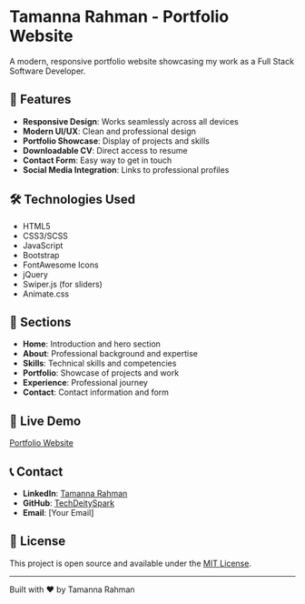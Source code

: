 # Tamanna Rahman - Portfolio Website

A modern, responsive portfolio website showcasing my work as a Full Stack Software Developer.

## 🚀 Features

- **Responsive Design**: Works seamlessly across all devices
- **Modern UI/UX**: Clean and professional design
- **Portfolio Showcase**: Display of projects and skills
- **Downloadable CV**: Direct access to resume
- **Contact Form**: Easy way to get in touch
- **Social Media Integration**: Links to professional profiles

## 🛠️ Technologies Used

- HTML5
- CSS3/SCSS
- JavaScript
- Bootstrap
- FontAwesome Icons
- jQuery
- Swiper.js (for sliders)
- Animate.css

## 📱 Sections

- **Home**: Introduction and hero section
- **About**: Professional background and expertise
- **Skills**: Technical skills and competencies
- **Portfolio**: Showcase of projects and work
- **Experience**: Professional journey
- **Contact**: Contact information and form

## 🔗 Live Demo

[Portfolio Website](https://your-username.github.io/portfolio)

## 📞 Contact

- **LinkedIn**: [Tamanna Rahman](https://www.linkedin.com/in/tamanna-rahman-diu/)
- **GitHub**: [TechDeitySpark](https://github.com/TechDeitySpark)
- **Email**: [Your Email]

## 📄 License

This project is open source and available under the [MIT License](LICENSE).

---

Built with ❤️ by Tamanna Rahman
